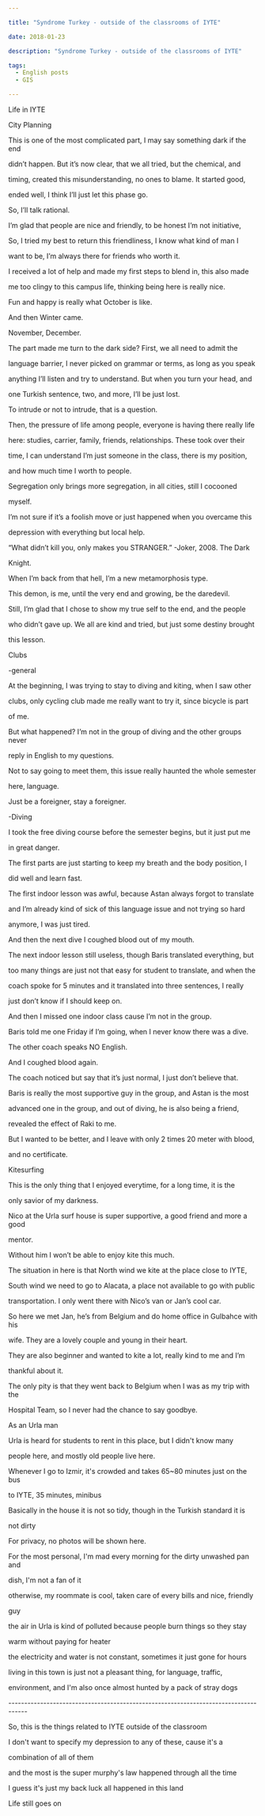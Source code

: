 ```yaml
---

title: "Syndrome Turkey - outside of the classrooms of IYTE"

date: 2018-01-23

description: "Syndrome Turkey - outside of the classrooms of IYTE"

tags:
  - English posts
  - GIS

---
```


Life in IYTE

City Planning

This is one of the most complicated part, I may say something dark if the end

didn’t happen. But it’s now clear, that we all tried, but the chemical, and

timing, created this misunderstanding, no ones to blame. It started good,

ended well, I think I’ll just let this phase go.

So, I’ll talk rational.

  

I’m glad that people are nice and friendly, to be honest I’m not initiative,

So, I tried my best to return this friendliness, I know what kind of man I

want to be, I’m always there for friends who worth it.

I received a lot of help and made my first steps to blend in, this also made

me too clingy to this campus life, thinking being here is really nice.

Fun and happy is really what October is like.

  

  

And then Winter came.

November, December.

The part made me turn to the dark side? First, we all need to admit the

language barrier, I never picked on grammar or terms, as long as you speak

anything I’ll listen and try to understand. But when you turn your head, and

one Turkish sentence, two, and more, I’ll be just lost.

To intrude or not to intrude, that is a question.

Then, the pressure of life among people, everyone is having there really life

here: studies, carrier, family, friends, relationships. These took over their

time, I can understand I’m just someone in the class, there is my position,

and how much time I worth to people.

  

Segregation only brings more segregation, in all cities, still I cocooned

myself.

I’m not sure if it’s a foolish move or just happened when you overcame this

depression with everything but local help.

“What didn’t kill you, only makes you STRANGER.” -Joker, 2008. The Dark

Knight.

When I’m back from that hell, I’m a new metamorphosis type.

  

This demon, is me, until the very end and growing, be the daredevil.

Still, I’m glad that I chose to show my true self to the end, and the people

who didn’t gave up. We all are kind and tried, but just some destiny brought

this lesson.

  

Clubs

-general

At the beginning, I was trying to stay to diving and kiting, when I saw other

clubs, only cycling club made me really want to try it, since bicycle is part

of me.

But what happened? I’m not in the group of diving and the other groups never

reply in English to my questions.

Not to say going to meet them, this issue really haunted the whole semester

here, language.

Just be a foreigner, stay a foreigner.

  

-Diving

I took the free diving course before the semester begins, but it just put me

in great danger.

The first parts are just starting to keep my breath and the body position, I

did well and learn fast.

The first indoor lesson was awful, because Astan always forgot to translate

and I’m already kind of sick of this language issue and not trying so hard

anymore, I was just tired.

And then the next dive I coughed blood out of my mouth.

The next indoor lesson still useless, though Baris translated everything, but

too many things are just not that easy for student to translate, and when the

coach spoke for 5 minutes and it translated into three sentences, I really

just don’t know if I should keep on.

And then I missed one indoor class cause I’m not in the group.

Baris told me one Friday if I’m going, when I never know there was a dive.

The other coach speaks NO English.

And I coughed blood again.

The coach noticed but say that it’s just normal, I just don’t believe that.

Baris is really the most supportive guy in the group, and Astan is the most

advanced one in the group, and out of diving, he is also being a friend,

revealed the effect of Raki to me.

But I wanted to be better, and I leave with only 2 times 20 meter with blood,

and no certificate.

  

Kitesurfing

This is the only thing that I enjoyed everytime, for a long time, it is the

only savior of my darkness.

Nico at the Urla surf house is super supportive, a good friend and more a good

mentor.

Without him I won’t be able to enjoy kite this much.

  

The situation in here is that North wind we kite at the place close to IYTE,

South wind we need to go to Alacata, a place not available to go with public

transportation. I only went there with Nico’s van or Jan’s cool car.

  

So here we met Jan, he’s from Belgium and do home office in Gulbahce with his

wife. They are a lovely couple and young in their heart.

They are also beginner and wanted to kite a lot, really kind to me and I’m

thankful about it.

The only pity is that they went back to Belgium when I was as my trip with the

Hospital Team, so I never had the chance to say goodbye.

  

  

As an Urla man

  

Urla is heard for students to rent in this place, but I didn't know many

people here, and mostly old people live here.  

Whenever I go to Izmir, it's crowded and takes 65~80 minutes just on the bus  

to IYTE, 35 minutes, minibus  

  

Basically in the house it is not so tidy, though in the Turkish standard it is

not dirty  

For privacy, no photos will be shown here.  

  

For the most personal, I'm mad every morning for the dirty unwashed pan and

dish, I'm not a fan of it  

  

otherwise, my roommate is cool, taken care of every bills and nice, friendly

guy  

  

the air in Urla is kind of polluted because people burn things so they stay

warm without paying for heater  

  

the electricity and water is not constant, sometimes it just gone for hours  

  

living in this town is just not a pleasant thing, for language, traffic,

environment, and I'm also once almost hunted by a pack of stray dogs  

\------------------------------------------------------------------------------------  

So, this is the things related to IYTE outside of the classroom  

  

I don't want to specify my depression to any of these, cause it's a

combination of all of them  

  

and the most is the super murphy's law happened through all the time  

I guess it's just my back luck all happened in this land  

  

Life still goes on

